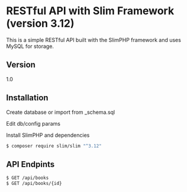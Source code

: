 # RESTful API with Slim Framework (version 3.12)

This is a simple RESTful API built with the SlimPHP framework and uses MySQL for storage.

## Version
1.0

## Installation

Create database or import from _schema.sql

Edit db/config params

Install SlimPHP and dependencies

```sh
$ composer require slim/slim "^3.12"
```

## API Endpints
```sh
$ GET /api/books
$ GET /api/books/{id}
```